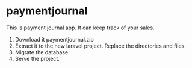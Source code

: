 # paymentjournal
This is payment journal app.
It can keep track of your sales.

1. Download it paymentjournal.zip
2. Extract it to the new laravel project. Replace the directories and files.
3. Migrate the database.
4. Serve the project.
